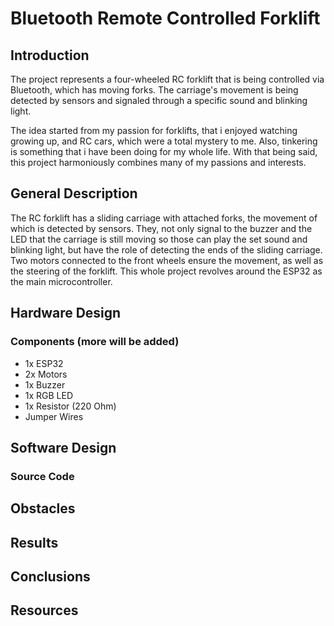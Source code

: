 # Bluetooth Remote Controlled Forklift

## Introduction

The project represents a four-wheeled RC forklift that is being controlled via Bluetooth, which has moving forks. The carriage's movement is being detected by sensors and signaled through a specific sound and blinking light.

The idea started from my passion for forklifts, that i enjoyed watching growing up, and RC cars, which were a total mystery to me. Also, tinkering is something that i have been doing for my whole life. With that being said, this project harmoniously combines many of my passions and interests.

## General Description

The RC forklift has a sliding carriage with attached forks, the movement of which is detected by sensors. They, not only signal to the buzzer and the LED that the carriage is still moving so those can play the set sound and blinking light, but have the role of detecting the ends of the sliding carriage. Two motors connected to the front wheels ensure the movement, as well as the steering of the forklift. This whole project revolves around the ESP32 as the main microcontroller.

## Hardware Design

### Components (more will be added)
- 1x ESP32
- 2x Motors
- 1x Buzzer
- 1x RGB LED
- 1x Resistor (220 Ohm)
- Jumper Wires

## Software Design

### Source Code

## Obstacles

## Results

## Conclusions

## Resources
